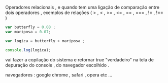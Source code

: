  

Operadores relacionais , e quando tem uma ligação de comparação entre dois operadores , exemplos de relações ( > , < , >= , <= , == , === , != , !== )  

```javascript
var butterfly = 0.08 ;
var mariposa = 0.07;

var logica = butterfly > mariposa ;

console.log(logica);

``` 
<p> vai fazer a copilação do sistema e retornar true "verdadeiro"  na tela de depuração do console , do navegador escolhido .</p> 
navegadores :  google chrome , safari , opera  etc ... 